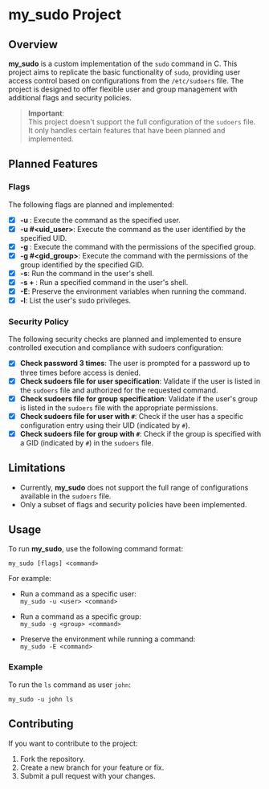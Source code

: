 # my_sudo Project

## Overview  
**my_sudo** is a custom implementation of the `sudo` command in C. This project aims to replicate the basic functionality of `sudo`, providing user access control based on configurations from the `/etc/sudoers` file. The project is designed to offer flexible user and group management with additional flags and security policies.

> **Important**:  
> This project doesn't support the full configuration of the `sudoers` file. It only handles certain features that have been planned and implemented.

## Planned Features

### Flags

The following flags are planned and implemented:

- [x] **-u <user>**: Execute the command as the specified user.
- [x] **-u #<uid_user>**: Execute the command as the user identified by the specified UID.
- [x] **-g <group>**: Execute the command with the permissions of the specified group.
- [x] **-g #<gid_group>**: Execute the command with the permissions of the group identified by the specified GID.
- [x] **-s**: Run the command in the user's shell.
- [x] **-s + <command>**: Run a specified command in the user's shell.
- [x] **-E**: Preserve the environment variables when running the command.
- [x] **-l**: List the user's sudo privileges.

### Security Policy

The following security checks are planned and implemented to ensure controlled execution and compliance with sudoers configuration:

- [x] **Check password 3 times**: The user is prompted for a password up to three times before access is denied.
- [x] **Check sudoers file for user specification**: Validate if the user is listed in the `sudoers` file and authorized for the requested command.
- [x] **Check sudoers file for group specification**: Validate if the user's group is listed in the `sudoers` file with the appropriate permissions.
- [x] **Check sudoers file for user with `#`**: Check if the user has a specific configuration entry using their UID (indicated by `#`).
- [x] **Check sudoers file for group with `#`**: Check if the group is specified with a GID (indicated by `#`) in the `sudoers` file.

## Limitations

- Currently, **my_sudo** does not support the full range of configurations available in the `sudoers` file.
- Only a subset of flags and security policies have been implemented.

## Usage

To run **my_sudo**, use the following command format:

`my_sudo [flags] <command>`

For example:

- Run a command as a specific user:  
  `my_sudo -u <user> <command>`
  
- Run a command as a specific group:  
  `my_sudo -g <group> <command>`

- Preserve the environment while running a command:  
  `my_sudo -E <command>`

### Example

To run the `ls` command as user `john`:

`my_sudo -u john ls`

## Contributing

If you want to contribute to the project:
1. Fork the repository.
2. Create a new branch for your feature or fix.
3. Submit a pull request with your changes.
